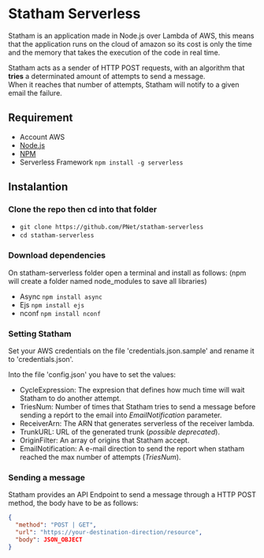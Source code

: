 # Statham Serverless

Statham is an application made in Node.js over Lambda of AWS, this means that the application runs on the cloud of amazon so its cost is only the time and the memory that takes the execution of the code in real time.

Statham acts as a sender of HTTP POST requests, with an algorithm that **tries** a determinated amount of attempts to send a message.  
When it reaches that number of attempts, Statham will notify to a given email the failure.

## Requirement

- Account AWS
- [Node.js](https://nodejs.org/en/)
- [NPM](https://docs.npmjs.com/cli/install)
- Serverless Framework ```npm install -g serverless```

## Instalantion

### Clone the repo then cd into that folder

* ```git clone https://github.com/PNet/statham-serverless```
* ```cd statham-serverless```

### Download dependencies

On statham-serverless folder open a terminal and install as follows: (npm will create a folder named node_modules to save all libraries)

- Async ```npm install async```
- Ejs ```npm install ejs```
- nconf ```npm install nconf```

### Setting Statham

Set your AWS credentials on the file 'credentials.json.sample' and rename it to 'credentials.json'.

Into the file 'config.json' you have to set the values:
* CycleExpression: The expresion that defines how much time will wait Statham to do another attempt.
* TriesNum: Number of times that Statham tries to send a message before sending a repórt to the email into *EmailNotification* parameter.
* ReceiverArn: The ARN that generates serverless of the receiver lambda.
* TrunkURL: URL of the generated trunk (*possible deprecated*).
* OriginFilter: An array of origins that Statham accept.
* EmailNotification: A e-mail direction to send the report when statham reached the max number of attempts (*TriesNum*).

### Sending a message

Statham provides an API Endpoint to send a message through a HTTP POST method, the body have to be as follows:

```json
{
  "method": "POST | GET",
  "url": "https://your-destination-direction/resource",
  "body": JSON_OBJECT
}
```
